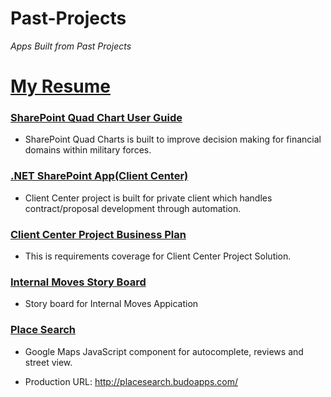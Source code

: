 # Past-Projects
<em>Apps Built from Past Projects</em>

# [My Resume](https://github.com/budostylz/Past-Projects/blob/master/Shaun%20Lewis_Resume(2-29-2020).pdf)

### [SharePoint Quad Chart User Guide](https://github.com/budostylz/Past-Projects/blob/master/SharePoint%20Quad%20Charts/Quad%20User%20Guide.pptx?raw=true)

* SharePoint Quad Charts is built to improve decision making for financial domains within military forces.

### [.NET SharePoint App(Client Center)](https://github.com/budostylz/Past-Projects/tree/master/ClientCenterProject)

* Client Center project is built for private client which handles contract/proposal development through automation.

### [Client Center Project Business Plan](https://github.com/budostylz/Past-Projects/blob/master/ClientCenterProject/Business%20Plan.docx?raw=true)

* This is requirements coverage for Client Center Project Solution.

### [Internal Moves Story Board](https://github.com/budostylz/Past-Projects/blob/master/Internal%20Moves/CICO%20Internal%20Changes%20Story%20Board.pptx?raw=true)

+ Story board for Internal Moves Appication

### [Place Search](https://github.com/budostylz/Past-Projects/tree/master/PlaceSearch)

+ Google Maps JavaScript component for autocomplete, reviews and street view.

+ Production URL: <http://placesearch.budoapps.com/>





